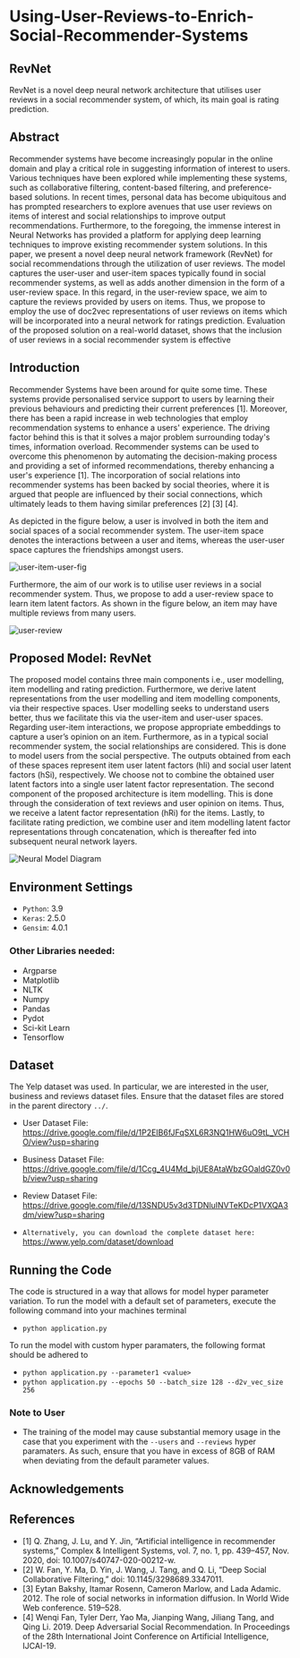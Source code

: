 # Using-User-Reviews-to-Enrich-Social-Recommender-Systems

## RevNet
RevNet is a novel deep neural network architecture that utilises user reviews in a social recommender system, of which, its main goal is rating prediction.

## Abstract
Recommender systems have become increasingly popular in the 
online domain and play a critical role in suggesting information 
of interest to users. Various techniques have been explored while 
implementing these systems, such as collaborative filtering, 
content-based filtering, and preference-based solutions. In recent 
times, personal data has become ubiquitous and has prompted 
researchers to explore avenues that use user reviews on items of 
interest and social relationships to improve output 
recommendations. Furthermore, to the foregoing, the immense 
interest in Neural Networks has provided a platform for applying 
deep learning techniques to improve existing recommender 
system solutions. In this paper, we present a novel deep neural 
network framework (RevNet) for social recommendations 
through the utilization of user reviews. The model captures the 
user-user and user-item spaces typically found in social
recommender systems, as well as adds another dimension in the 
form of a user-review space. In this regard, in the user-review 
space, we aim to capture the reviews provided by users on items. 
Thus, we propose to employ the use of doc2vec representations 
of user reviews on items which will be incorporated into a neural 
network for ratings prediction. Evaluation of the proposed 
solution on a real-world dataset, shows that the inclusion of user 
reviews in a social recommender system is effective

## Introduction
Recommender Systems have been around for quite some time. These systems provide personalised service support to users by learning their previous behaviours and predicting their current preferences [1]. Moreover, there has been a rapid increase in web technologies that employ recommendation systems to enhance a users' experience. The driving factor behind this is that it solves a major problem surrounding today's times, information overload. Recommender systems can be used to overcome this phenomenon by automating the decision-making process and providing a set of informed recommendations, thereby enhancing a user's experience [1]. The incorporation of social relations into recommender systems has been backed by social theories, where it is argued that people are influenced by their social connections, which ultimately leads to them having similar preferences [2] [3] [4]. 


As depicted in the figure below, a user is involved in both the item and social spaces of a social recommender system. The user-item space denotes the interactions between a user and items, whereas the user-user space captures the friendships amongst users.


![user-item-user-fig](https://user-images.githubusercontent.com/24585616/140293799-dc0f602f-d083-4b19-82fd-edd42b88544b.png)


Furthermore, the aim of our work is to utilise user reviews in a social recommender system. Thus, we propose to add a user-review space to learn item latent factors. As shown in the figure below, an item may have multiple reviews from many users.


![user-review](https://user-images.githubusercontent.com/24585616/140305877-af9df60c-a21a-4232-b6b6-720773638e1f.png)


## Proposed Model: RevNet
The proposed model contains three main components i.e., user modelling, item modelling and rating prediction. Furthermore, we derive latent representations from the user modelling and item modelling components, via their respective spaces. User modelling seeks to understand users better, thus we facilitate this via the user-item and user-user spaces. Regarding user-item interactions, we propose appropriate embeddings to capture a user’s opinion on an item. Furthermore, as in a typical social recommender system, the social relationships are considered. This is done to model users from the social perspective. The outputs obtained from each of these spaces represent item user latent factors (hIi) and social user latent factors (hSi), respectively. We choose not to combine the obtained user latent factors into a single user latent factor representation. The second component of the proposed architecture is item modelling. This is done through the consideration of text reviews and user opinion on items. Thus, we receive a latent factor representation (hRi) for the items. Lastly, to facilitate rating prediction, we combine user and item modelling latent factor representations through concatenation, which is thereafter fed into subsequent neural network layers.

![Neural Model Diagram](https://user-images.githubusercontent.com/24585616/140664563-58bffeb2-157b-404a-86ed-925892a30a56.png)


## Environment Settings
* `Python`: 3.9
* `Keras`: 2.5.0
* `Gensim`: 4.0.1

### Other Libraries needed:
  * Argparse
  * Matplotlib
  * NLTK
  * Numpy
  * Pandas
  * Pydot
  * Sci-kit Learn
  * Tensorflow

## Dataset
The Yelp dataset was used. In particular, we are interested in the user, business and reviews dataset files. Ensure that the dataset files are stored in the parent directory `../`. 
* User Dataset File: https://drive.google.com/file/d/1P2EIB6fJFqSXL6R3NQ1HW6uO9tL_VCHO/view?usp=sharing
* Business Dataset File: https://drive.google.com/file/d/1Ccg_4U4Md_bjUE8AtaWbzGOaldGZ0v0b/view?usp=sharing
* Review Dataset File: https://drive.google.com/file/d/13SNDU5v3d3TDNluINVTeKDcP1VXQA3dm/view?usp=sharing

* `Alternatively, you can download the complete dataset here:` https://www.yelp.com/dataset/download

## Running the Code
The code is structured in a way that allows for model hyper parameter variation. To run the model with a default set of parameters, execute the following command into your machines terminal
* `python application.py`


To run the model with custom hyper paramaters, the following format should be adhered to
* `python application.py --parameter1 <value>`
* `python application.py --epochs 50 --batch_size 128 --d2v_vec_size 256`

### Note to User
* The training of the model may cause substantial memory usage in the case that you experiment with the `--users` and `--reviews` hyper paramaters. As such, ensure that you have in excess of 8GB of RAM when deviating from the default parameter values. 

## Acknowledgements

## References
* [1] Q. Zhang, J. Lu, and Y. Jin, “Artificial intelligence in recommender systems,” Complex & Intelligent Systems, vol. 7, no. 1, pp. 439–457, Nov. 2020, doi: 10.1007/s40747-020-00212-w.
* [2] W. Fan, Y. Ma, D. Yin, J. Wang, J. Tang, and Q. Li, “Deep Social Collaborative Filtering,” doi: 10.1145/3298689.3347011.
* [3] Eytan Bakshy, Itamar Rosenn, Cameron Marlow, and Lada Adamic. 2012. The role of social networks in information diffusion. In World Wide Web conference. 519–528.
* [4] Wenqi Fan, Tyler Derr, Yao Ma, Jianping Wang, Jiliang Tang, and Qing Li. 2019. Deep Adversarial Social Recommendation. In Proceedings of the 28th International Joint Conference on Artificial Intelligence, IJCAI-19.


